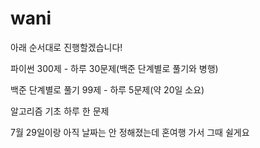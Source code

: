 # wani

아래 순서대로 진행할겠습니다!

파이썬 300제 - 하루 30문제(백준 단계별로 풀기와 병행)

백준 단계별로 풀기 99제 - 하루 5문제(약 20일 소요)

알고리즘 기초 하루 한 문제

7월 29일이랑 아직 날짜는 안 정해졌는데 혼여행 가서 그때 쉴게요
